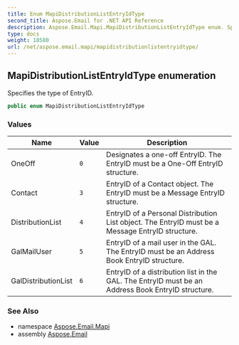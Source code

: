 ```yaml
---
title: Enum MapiDistributionListEntryIdType
second_title: Aspose.Email for .NET API Reference
description: Aspose.Email.Mapi.MapiDistributionListEntryIdType enum. Specifies the type of EntryID
type: docs
weight: 18580
url: /net/aspose.email.mapi/mapidistributionlistentryidtype/
---
```

## MapiDistributionListEntryIdType enumeration

Specifies the type of EntryID.

```csharp
public enum MapiDistributionListEntryIdType
```

### Values

| Name | Value | Description |
| --- | --- | --- |
| OneOff | `0` | Designates a one-off EntryID. The EntryID must be a One-Off EntryID structure. |
| Contact | `3` | EntryID of a Contact object. The EntryID must be a Message EntryID structure. |
| DistributionList | `4` | EntryID of a Personal Distribution List object. The EntryID must be a Message EntryID structure. |
| GalMailUser | `5` | EntryID of a mail user in the GAL. The EntryID must be an Address Book EntryID structure. |
| GalDistributionList | `6` | EntryID of a distribution list in the GAL. The EntryID must be an Address Book EntryID structure. |

### See Also

* namespace [Aspose.Email.Mapi](../../aspose.email.mapi/)
* assembly [Aspose.Email](../../)


